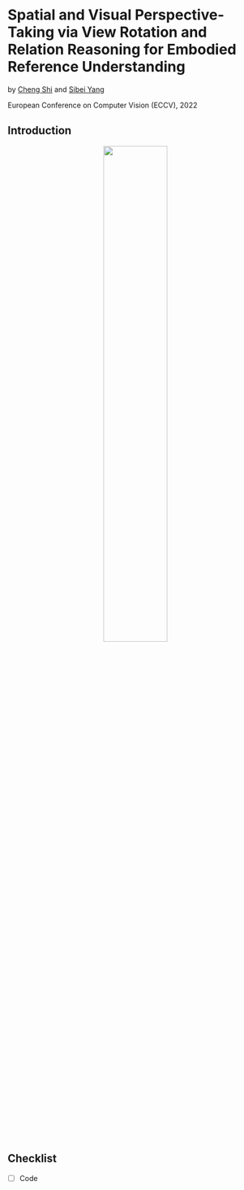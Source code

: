 # Spatial and Visual Perspective-Taking via View Rotation and Relation Reasoning for Embodied Reference Understanding

by [Cheng Shi](https://yixchen.github.io/) and [Sibei Yang](http://www.siyuanhuang.com/)

European Conference on Computer Vision (ECCV), 2022

## Introduction

<p align="center">
  <img src="fig1(1).pdf" width="50%"/>
</p>

## Checklist

+ [ ] Code
